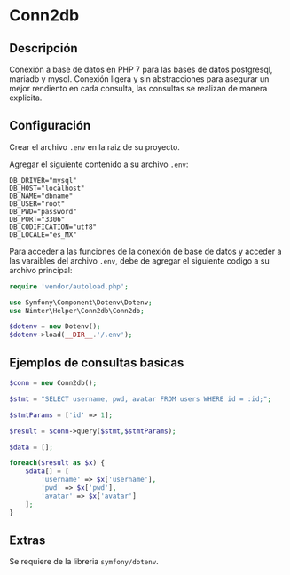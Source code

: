 # Conn2db

## Descripción
Conexión a base de datos en PHP 7 para las bases de datos postgresql, mariadb y mysql.
Conexión ligera y sin abstracciones para asegurar un mejor rendiento en cada consulta, las consultas se realizan de manera explicita.

## Configuración
Crear el archivo ``.env`` en la raiz de su proyecto.

Agregar el siguiente contenido a su archivo ``.env``:

```
DB_DRIVER="mysql"
DB_HOST="localhost"
DB_NAME="dbname"
DB_USER="root"
DB_PWD="password"
DB_PORT="3306"
DB_CODIFICATION="utf8"
DB_LOCALE="es_MX"
```

Para acceder a las funciones de la conexión de base de datos y acceder a las varaibles del archivo ``.env``, debe de agregar el siguiente codigo a su archivo principal:

```php
require 'vendor/autoload.php';

use Symfony\Component\Dotenv\Dotenv;
use Nimter\Helper\Conn2db\Conn2db;

$dotenv = new Dotenv();
$dotenv->load(__DIR__.'/.env');
```

## Ejemplos de consultas basicas
```php
$conn = new Conn2db();

$stmt = "SELECT username, pwd, avatar FROM users WHERE id = :id;";

$stmtParams = ['id' => 1];

$result = $conn->query($stmt,$stmtParams);

$data = [];

foreach($result as $x) {
    $data[] = [
        'username' => $x['username'],
        'pwd' => $x['pwd'],
        'avatar' => $x['avatar']
    ];
}
```

## Extras
Se requiere de la libreria ``symfony/dotenv``.
